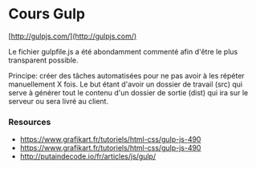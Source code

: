 # Cours Gulp

[http://gulpjs.com/](http://gulpjs.com/)

Le fichier gulpfile.js a été abondamment commenté afin d'être le plus transparent possible.

Principe: créer des tâches automatisées pour ne pas avoir à les répéter manuellement X fois. Le but étant d'avoir un dossier de travail (src) qui serve à générer tout le contenu d'un dossier de sortie (dist) qui ira sur le serveur ou sera livré au client.

### Resources

* https://www.grafikart.fr/tutoriels/html-css/gulp-js-490
* https://www.grafikart.fr/tutoriels/html-css/gulp-js-490
* http://putaindecode.io/fr/articles/js/gulp/
